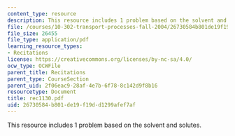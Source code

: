 ```yaml
---
content_type: resource
description: This resource includes 1 problem based on the solvent and solutes.
file: /courses/10-302-transport-processes-fall-2004/26730584b801de19f19dd1299afef7af_rec1130.pdf
file_size: 26455
file_type: application/pdf
learning_resource_types:
- Recitations
license: https://creativecommons.org/licenses/by-nc-sa/4.0/
ocw_type: OCWFile
parent_title: Recitations
parent_type: CourseSection
parent_uid: 2f06eac9-28af-4e7b-6f78-8c142d9f8b16
resourcetype: Document
title: rec1130.pdf
uid: 26730584-b801-de19-f19d-d1299afef7af
---
```

This resource includes 1 problem based on the solvent and solutes.